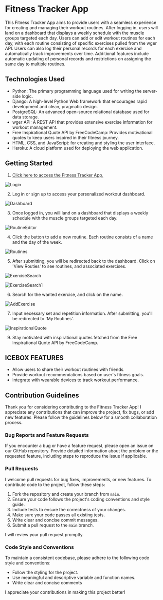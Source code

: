 # Fitness Tracker App

This Fitness Tracker App aims to provide users with a seamless experience for creating and managing their workout routines. After logging in, users will land on a dashboard that displays a weekly schedule with the muscle groups targeted each day. Users can add or edit workout routines for each day, with each routine consisting of specific exercises pulled from the wger API. Users can also log their personal records for each exercise and automatically track improvements over time. Additional features include automatic updating of personal records and restrictions on assigning the same day to multiple routines.

## Technologies Used

- Python: The primary programming language used for writing the server-side logic.
- Django: A high-level Python Web framework that encourages rapid development and clean, pragmatic design.
- PostgreSQL: An advanced open-source relational database used for data storage.
- wger API: A REST API that provides extensive exercise information for workout management.
- Free Inspirational Quote API by FreeCodeCamp: Provides motivational quotes to keep users inspired in their fitness journey.
- HTML, CSS, and JavaScript: for creating and styling the user interface.
- Heroku: A cloud platform used for deploying the web application.

## Getting Started

1. [Click here to access the Fitness Tracker App.](https://fittrax.herokuapp.com/accounts/login/?next=/)
   
![Login](/screenshots/Login.png "Login")

2. Log in or sign up to access your personalized workout dashboard.

![Dashboard](/screenshots/home.png "Dashboard")

3. Once logged in, you will land on a dashboard that displays a weekly schedule with the muscle groups targeted each day.

![RoutineEditor](/screenshots/AddRoutine.png "RoutineEditor")

4. Click the button to add a new routine. Each routine consists of a name and the day of the week.

![Routines](/screenshots/Routines.png "Routines")
 
5. After submitting, you will be redirected back to the dashboard. Click on 'View Routies' to see routines, and associated exercises.

![ExerciseSearch](/screenshots/Exercise-Search.png "ExerciseSearch")

![ExerciseSearch1](/screenshots/Exercise-search1.png "ExerciseSearch1")

6. Search for the wanted exercise, and click on the name.

![AddExercise](/screenshots/Add-exercise.png "AddExercise")

7. Input necessary set and repetition information. After submitting, you'll be redirected to 'My Routines'.

![InspirationalQuote](/screenshots/Quote.png "InspirationalQuote")

9. Stay motivated with inspirational quotes fetched from the Free Inspirational Quote API by FreeCodeCamp.

## ICEBOX FEATURES

- Allow users to share their workout routines with friends.
- Provide workout recommendations based on user's fitness goals.
- Integrate with wearable devices to track workout performance.

## Contribution Guidelines

Thank you for considering contributing to the Fitness Tracker App! I appreciate any contributions that can improve the project, fix bugs, or add new features. Please follow the guidelines below for a smooth collaboration process.

### Bug Reports and Feature Requests

If you encounter a bug or have a feature request, please open an issue on our GitHub repository. Provide detailed information about the problem or the requested feature, including steps to reproduce the issue if applicable.

### Pull Requests

I welcome pull requests for bug fixes, improvements, or new features. To contribute code to the project, follow these steps:

1. Fork the repository and create your branch from `main`.
2. Ensure your code follows the project's coding conventions and style guide.
3. Include tests to ensure the correctness of your changes.
4. Make sure your code passes all existing tests.
5. Write clear and concise commit messages.
6. Submit a pull request to the `main` branch.

I will review your pull request promptly.

### Code Style and Conventions

To maintain a consistent codebase, please adhere to the following code style and conventions:

- Follow the styling for the project.
- Use meaningful and descriptive variable and function names.
- Write clear and concise comments

I appreciate your contributions in making this project better!
